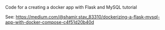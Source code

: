 Code for a creating a docker app with Flask and MySQL tutorial

See:
https://medium.com/@shamir.stav_83310/dockerizing-a-flask-mysql-app-with-docker-compose-c4f51d20b40d
